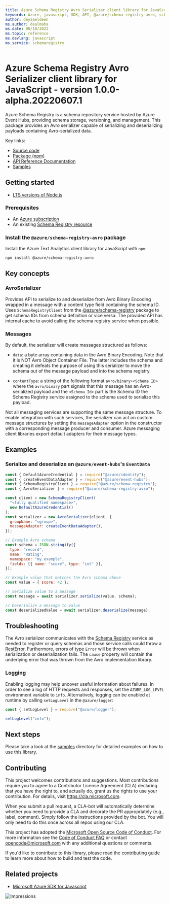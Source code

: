 ```yaml
---
title: Azure Schema Registry Avro Serializer client library for JavaScript
keywords: Azure, javascript, SDK, API, @azure/schema-registry-avro, schemaregistry
author: deyaaeldeen
ms.author: dealmaha
ms.date: 08/10/2022
ms.topic: reference
ms.devlang: javascript
ms.service: schemaregistry
---
```

# Azure Schema Registry Avro Serializer client library for JavaScript - version 1.0.0-alpha.20220607.1 


Azure Schema Registry is a schema repository service hosted by Azure Event Hubs,
providing schema storage, versioning, and management. This package provides an
Avro serializer capable of serializing and deserializing payloads containing
Avro-serialized data.

Key links:

- [Source code](https://github.com/Azure/azure-sdk-for-js/tree/main/sdk/schemaregistry/schema-registry-avro)
- [Package (npm)](https://www.npmjs.com/package/@azure/schema-registry-avro)
- [API Reference Documentation](/javascript/api/@azure/schema-registry-avro)
- [Samples](https://github.com/Azure/azure-sdk-for-js/tree/main/sdk/schemaregistry/schema-registry-avro/samples)

## Getting started

- [LTS versions of Node.js](https://nodejs.org/about/releases/)

### Prerequisites

- An [Azure subscription][azure_sub]
- An existing [Schema Registry resource](https://aka.ms/schemaregistry)

### Install the `@azure/schema-registry-avro` package

Install the Azure Text Analytics client library for JavaScript with `npm`:

```bash
npm install @azure/schema-registry-avro
```

## Key concepts

### AvroSerializer

Provides API to serialize to and deserialize from Avro Binary Encoding wrapped in a message
with a content type field containing the schema ID. Uses
`SchemaRegistryClient` from the [@azure/schema-registry](https://www.npmjs.com/package/@azure/schema-registry) package
to get schema IDs from schema definition or vice versa. The provided API has internal cache to avoid calling the schema registry service when possible.

### Messages

By default, the serializer will create messages structured as follows:

- `data`: a byte array containing data in the Avro Binary Encoding. Note that it
  is NOT Avro Object Container File. The latter includes the schema and creating
  it defeats the purpose of using this serializer to move the schema out of the
  message payload and into the schema registry.

- `contentType`: a string of the following format `avro/binary+<Schema ID>` where
  the `avro/binary` part signals that this message has an Avro-serialized payload
  and the `<Schema Id>` part is the Schema ID the Schema Registry service assigned
  to the schema used to serialize this payload.

Not all messaging services are supporting the same message structure. To enable
integration with such services, the serializer can act on custom message structures
by setting the `messageAdapter` option in the constructor with a corresponding
message producer and consumer. Azure messaging client libraries export default
adapters for their message types.

## Examples

### Serialize and deserialize an `@azure/event-hubs`'s `EventData`

```javascript
const { DefaultAzureCredential } = require("@azure/identity");
const { createEventDataAdapter } = require("@azure/event-hubs");
const { SchemaRegistryClient } = require("@azure/schema-registry");
const { AvroSerializer } = require("@azure/schema-registry-avro");

const client = new SchemaRegistryClient(
  "<fully qualified namespace>",
  new DefaultAzureCredential()
);
const serializer = new AvroSerializer(client, {
  groupName: "<group>",
  messageAdapter: createEventDataAdapter(),
});

// Example Avro schema
const schema = JSON.stringify({
  type: "record",
  name: "Rating",
  namespace: "my.example",
  fields: [{ name: "score", type: "int" }],
});

// Example value that matches the Avro schema above
const value = { score: 42 };

// Serialize value to a message
const message = await serializer.serialize(value, schema);

// Deserialize a message to value
const deserializedValue = await serializer.deserialize(message);
```

## Troubleshooting

The Avro serializer communicates with the [Schema Registry][schema_registry] service as needed to register or query schemas and those service calls could throw a [RestError][resterror]. Furthermore, errors of type `Error` will be thrown when serialization or deserialization fails. The `cause` property will contain the underlying error that was thrown from the Avro implementation library.

### Logging

Enabling logging may help uncover useful information about failures. In order to
see a log of HTTP requests and responses, set the `AZURE_LOG_LEVEL` environment
variable to `info`. Alternatively, logging can be enabled at runtime by calling
`setLogLevel` in the `@azure/logger`:

```javascript
const { setLogLevel } = require("@azure/logger");

setLogLevel("info");
```

## Next steps

Please take a look at the
[samples](https://github.com/Azure/azure-sdk-for-js/tree/main/sdk/schemaregistry/schema-registry-avro/samples)
directory for detailed examples on how to use this library.

## Contributing

This project welcomes contributions and suggestions. Most contributions require
you to agree to a Contributor License Agreement (CLA) declaring that you have
the right to, and actually do, grant us the rights to use your contribution. For
details, visit https://cla.microsoft.com.

When you submit a pull request, a CLA-bot will automatically determine whether
you need to provide a CLA and decorate the PR appropriately (e.g., label,
comment). Simply follow the instructions provided by the bot. You will only need
to do this once across all repos using our CLA.

This project has adopted the [Microsoft Open Source Code of
Conduct](https://opensource.microsoft.com/codeofconduct/). For more information
see the [Code of Conduct
FAQ](https://opensource.microsoft.com/codeofconduct/faq/) or contact
[opencode@microsoft.com](mailto:opencode@microsoft.com) with any additional
questions or comments.

If you'd like to contribute to this library, please read the [contributing
guide](https://github.com/Azure/azure-sdk-for-js/blob/main/CONTRIBUTING.md) to
learn more about how to build and test the code.

## Related projects

- [Microsoft Azure SDK for Javascript](https://github.com/Azure/azure-sdk-for-js)

![Impressions](https://azure-sdk-impressions.azurewebsites.net/api/impressions/azure-sdk-for-js%2Fsdk%2Fschemaregistry%2Fschema-registry-avro%2FREADME.png)

[azure_cli]: /cli/azure
[azure_sub]: https://azure.microsoft.com/free/
[azure_portal]: https://portal.azure.com
[azure_identity]: https://github.com/Azure/azure-sdk-for-js/tree/main/sdk/identity/identity
[defaultazurecredential]: https://github.com/Azure/azure-sdk-for-js/tree/main/sdk/identity/identity#defaultazurecredential
[resterror]: /javascript/api/@azure/core-rest-pipeline/resterror?view=azure-node-latest
[schema_registry]: /javascript/api/overview/azure/schema-registry-readme?view=azure-node-latest
